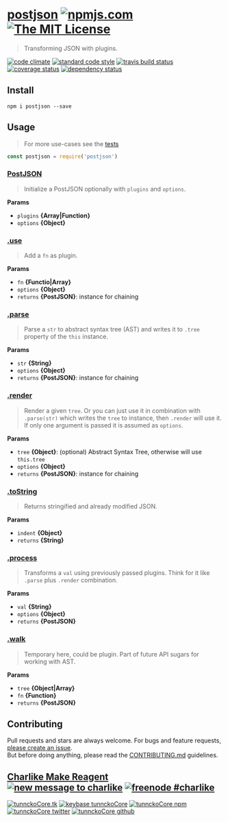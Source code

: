 # [postjson][author-www-url] [![npmjs.com][npmjs-img]][npmjs-url] [![The MIT License][license-img]][license-url] 

> Transforming JSON with plugins.

[![code climate][codeclimate-img]][codeclimate-url] [![standard code style][standard-img]][standard-url] [![travis build status][travis-img]][travis-url] [![coverage status][coveralls-img]][coveralls-url] [![dependency status][david-img]][david-url]

## Install
```
npm i postjson --save
```

## Usage
> For more use-cases see the [tests](./test.js)

```js
const postjson = require('postjson')
```

### [PostJSON](index.js#L20)

> Initialize a PostJSON optionally with `plugins` and `options`.

**Params**

* `plugins` **{Array|Function}**    
* `options` **{Object}**    

### [.use](index.js#L42)

> Add a `fn` as plugin.

**Params**

* `fn` **{Functio|Array}**    
* `options` **{Object}**    
* `returns` **{PostJSON}**: instance for chaining  

### [.parse](index.js#L52)

> Parse a `str` to abstract syntax tree (AST) and writes
it to `.tree` property of the `this` instance.

**Params**

* `str` **{String}**    
* `options` **{Object}**    
* `returns` **{PostJSON}**: instance for chaining  

### [.render](index.js#L74)

> Render a given `tree`. Or you can just use it in combination
with `.parse(str)` which writes the `tree` to instance, then `.render`
will use it. If only one argument is passed it is assumed as `options`.

**Params**

* `tree` **{Object}**: (optional) Abstract Syntax Tree, otherwise will use `this.tree`    
* `options` **{Object}**    
* `returns` **{PostJSON}**: instance for chaining  

### [.toString](index.js#L89)

> Returns stringified and already modified JSON.

**Params**

* `indent` **{Object}**    
* `returns` **{String}**  

### [.process](index.js#L103)

> Transforms a `val` using previously passed plugins. Think for it
like `.parse` plus `.render` combination.

**Params**

* `val` **{String}**    
* `options` **{Object}**    
* `returns` **{PostJSON}**  

### [.walk](index.js#L118)

> Temporary here, could be plugin. Part of future API sugars for working with AST.

**Params**

* `tree` **{Object|Array}**    
* `fn` **{Function}**    
* `returns` **{PostJSON}**  

## Contributing
Pull requests and stars are always welcome. For bugs and feature requests, [please create an issue](https://github.com/postjson/postjson/issues/new).  
But before doing anything, please read the [CONTRIBUTING.md](./CONTRIBUTING.md) guidelines.

## [Charlike Make Reagent](http://j.mp/1stW47C) [![new message to charlike][new-message-img]][new-message-url] [![freenode #charlike][freenode-img]][freenode-url]

[![tunnckoCore.tk][author-www-img]][author-www-url] [![keybase tunnckoCore][keybase-img]][keybase-url] [![tunnckoCore npm][author-npm-img]][author-npm-url] [![tunnckoCore twitter][author-twitter-img]][author-twitter-url] [![tunnckoCore github][author-github-img]][author-github-url]

[extend-shallow]: https://github.com/jonschlinkert/extend-shallow
[for-own]: https://github.com/jonschlinkert/for-own
[kind-of]: https://github.com/jonschlinkert/kind-of
[lazy-cache]: https://github.com/jonschlinkert/lazy-cache
[use-ware]: https://github.com/tunnckocore/use-ware

[npmjs-url]: https://www.npmjs.com/package/postjson
[npmjs-img]: https://img.shields.io/npm/v/postjson.svg?label=postjson

[license-url]: https://github.com/postjson/postjson/blob/master/LICENSE
[license-img]: https://img.shields.io/badge/license-MIT-blue.svg

[codeclimate-url]: https://codeclimate.com/github/postjson/postjson
[codeclimate-img]: https://img.shields.io/codeclimate/github/postjson/postjson.svg

[travis-url]: https://travis-ci.org/postjson/postjson
[travis-img]: https://img.shields.io/travis/postjson/postjson/master.svg

[coveralls-url]: https://coveralls.io/r/postjson/postjson
[coveralls-img]: https://img.shields.io/coveralls/postjson/postjson.svg

[david-url]: https://david-dm.org/postjson/postjson
[david-img]: https://img.shields.io/david/postjson/postjson.svg

[standard-url]: https://github.com/feross/standard
[standard-img]: https://img.shields.io/badge/code%20style-standard-brightgreen.svg

[author-www-url]: http://www.tunnckocore.tk
[author-www-img]: https://img.shields.io/badge/www-tunnckocore.tk-fe7d37.svg

[keybase-url]: https://keybase.io/tunnckocore
[keybase-img]: https://img.shields.io/badge/keybase-tunnckocore-8a7967.svg

[author-npm-url]: https://www.npmjs.com/~tunnckocore
[author-npm-img]: https://img.shields.io/badge/npm-~tunnckocore-cb3837.svg

[author-twitter-url]: https://twitter.com/tunnckoCore
[author-twitter-img]: https://img.shields.io/badge/twitter-@tunnckoCore-55acee.svg

[author-github-url]: https://github.com/tunnckoCore
[author-github-img]: https://img.shields.io/badge/github-@tunnckoCore-4183c4.svg

[freenode-url]: http://webchat.freenode.net/?channels=charlike
[freenode-img]: https://img.shields.io/badge/freenode-%23charlike-5654a4.svg

[new-message-url]: https://github.com/tunnckoCore/ama
[new-message-img]: https://img.shields.io/badge/ask%20me-anything-green.svg

